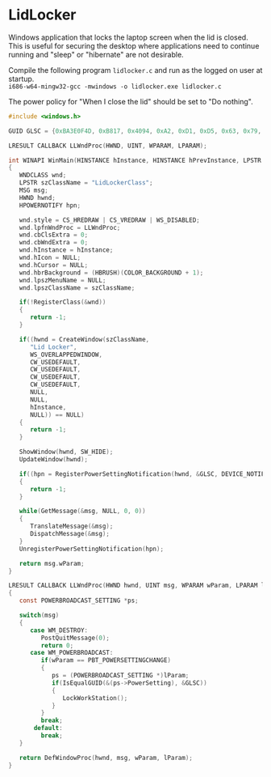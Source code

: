 # LidLocker
Windows application that locks the laptop screen when the lid is closed.  This is useful for securing the desktop where applications need to continue running and "sleep" or "hibernate" are not desirable.

Compile the following program `lidlocker.c` and run as the logged on user at startup.<br />
`i686-w64-mingw32-gcc -mwindows -o lidlocker.exe lidlocker.c`

The power policy for "When I close the lid" should be set to "Do nothing".

```c
#include <windows.h>

GUID GLSC = {0xBA3E0F4D, 0xB817, 0x4094, 0xA2, 0xD1, 0xD5, 0x63, 0x79, 0xE6, 0xA0, 0xF3};

LRESULT CALLBACK LLWndProc(HWND, UINT, WPARAM, LPARAM);

int WINAPI WinMain(HINSTANCE hInstance, HINSTANCE hPrevInstance, LPSTR lpCmdLine, int nCmdShow)
{
   WNDCLASS wnd;
   LPSTR szClassName = "LidLockerClass";
   MSG msg;
   HWND hwnd;
   HPOWERNOTIFY hpn;

   wnd.style = CS_HREDRAW | CS_VREDRAW | WS_DISABLED;
   wnd.lpfnWndProc = LLWndProc;
   wnd.cbClsExtra = 0;
   wnd.cbWndExtra = 0;
   wnd.hInstance = hInstance;
   wnd.hIcon = NULL;
   wnd.hCursor = NULL;
   wnd.hbrBackground = (HBRUSH)(COLOR_BACKGROUND + 1);
   wnd.lpszMenuName = NULL;
   wnd.lpszClassName = szClassName;

   if(!RegisterClass(&wnd))
   {
      return -1;
   }

   if((hwnd = CreateWindow(szClassName,
      "Lid Locker",
      WS_OVERLAPPEDWINDOW,
      CW_USEDEFAULT,
      CW_USEDEFAULT,
      CW_USEDEFAULT,
      CW_USEDEFAULT,
      NULL,
      NULL,
      hInstance,
      NULL)) == NULL)
   {
      return -1;
   }

   ShowWindow(hwnd, SW_HIDE);
   UpdateWindow(hwnd);

   if((hpn = RegisterPowerSettingNotification(hwnd, &GLSC, DEVICE_NOTIFY_WINDOW_HANDLE)) == NULL)
   {
      return -1;
   }

   while(GetMessage(&msg, NULL, 0, 0))
   {
      TranslateMessage(&msg);
      DispatchMessage(&msg);
   }
   UnregisterPowerSettingNotification(hpn);

   return msg.wParam;
}

LRESULT CALLBACK LLWndProc(HWND hwnd, UINT msg, WPARAM wParam, LPARAM lParam)
{
   const POWERBROADCAST_SETTING *ps;

   switch(msg)
   {
      case WM_DESTROY:
         PostQuitMessage(0);
         return 0;
      case WM_POWERBROADCAST:
         if(wParam == PBT_POWERSETTINGCHANGE)
         {
            ps = (POWERBROADCAST_SETTING *)lParam;
            if(IsEqualGUID(&(ps->PowerSetting), &GLSC))
            {
               LockWorkStation();
            }
         }
         break;
       default:
         break;
   }

   return DefWindowProc(hwnd, msg, wParam, lParam);
}
```
